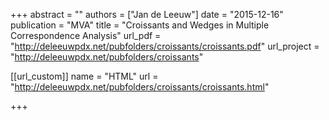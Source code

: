 +++
abstract = ""
authors = ["Jan de Leeuw"]
date = "2015-12-16"
publication = "MVA"
title = "Croissants and Wedges in Multiple Correspondence Analysis"
url_pdf = "http://deleeuwpdx.net/pubfolders/croissants/croissants.pdf"
url_project = "http://deleeuwpdx.net/pubfolders/croissants"


[[url_custom]]
name = "HTML"
url = "http://deleeuwpdx.net/pubfolders/croissants/croissants.html"

+++

